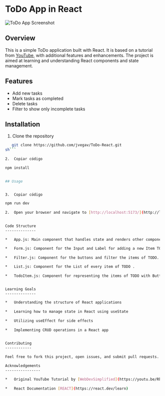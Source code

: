 # ToDo App in React

![ToDo App Screenshot](screenshot.png)

## Overview

This is a simple ToDo application built with React. It is based on a tutorial from [YouTube](https://youtu.be/Rh3tobg7hEo?si=bHSiC-03VYHNoLV2), with additional features and enhancements. The project is aimed at learning and understanding React components and state management.

## Features

- Add new tasks
- Mark tasks as completed
- Delete tasks
- Filter to show only incomplete tasks

## Installation


1.  Clone the repository
```sh
   git clone https://github.com/jvegav/ToDo-React.git
sh```
    
2.  Copiar código

npm install
    

## Usage


3.  Copiar código

npm run dev
    
2.  Open your browser and navigate to [http://localhost:5173/](http://localhost:5173/)
    

Code Structure
--------------

*   App.js: Main component that handles state and renders other components.
    
*   Form.js: Component for the Input and Label for adding a new Item TODO.
    
*   Filter.js: Component for the buttons and filter the items of TODO.

*   List.js: Component for the List of every item of TODO .
    
*   TodoItem.js: Component for representing the items of TODO with Buttons of Check and Delete.


Learning Goals
--------------

*   Understanding the structure of React applications
    
*   Learning how to manage state in React using useState
    
*   Utilizing useEffect for side effects
    
*   Implementing CRUD operations in a React app
    

Contributing
------------

Feel free to fork this project, open issues, and submit pull requests.

Acknowledgements
----------------

*   Original YouTube Tutorial by [WebDevSimplified](https://youtu.be/Rh3tobg7hEo?si=TDOLxxcSlzc1VSfO)
    
*   React Documentation [REACT](https://react.dev/learn)
    
